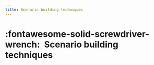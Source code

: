 ```yaml
---
title: Scenario building techniques
---
```


# :fontawesome-solid-screwdriver-wrench:  Scenario building techniques


